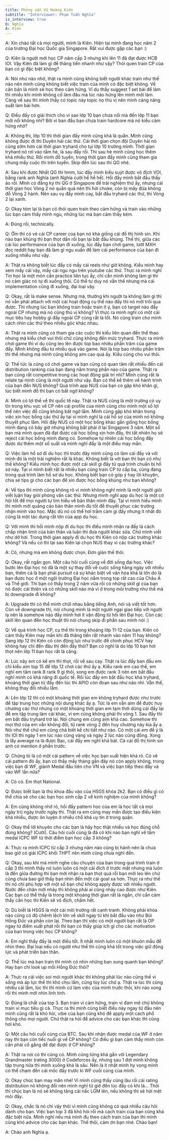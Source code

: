 ```yaml
---
title: Phỏng vấn Vũ Hoàng Kiên
subtitle: "Interviewer: Phạm Tuần Nghĩa"
is_interview: true
Q: Nghĩa
A: Kiên
---
```

A: Xin chào tất cả mọi người, mình là Kiên. Hiện tại mình đang học năm 2 của trường Đại học Quốc gia Singapore. Rất vui được gặp các bạn :)

Q: Kiên là người mới học CP năm cấp 3 nhưng khi lên 11 đã đạt được HCB IOI. Vậy Kiên đã làm gì để thăng tiến nhanh như vậy? Thói quen train CP của bạn có gì đặc biệt không?

A: Nói như nào nhờ, thật ra mình cũng không biết người khác train như thế nào nên mình cũng không biết việc train của mình có đặc biệt không. Về căn bản là mình sẽ học theo cảm hứng. Ví dụ thầy suggest 1 set bài để làm thì nhiều khi mình không cố làm đâu mà lúc nào hứng lên mình mới làm. Càng về sau thì mình thấy có topic này topic nọ thú vị nên mình càng năng suất làm bài hơn.

Q: Điều đấy có giải thích cho vì sao lớp 10 bạn chưa nổi mà đến lớp 11 bạn mới nổi không nhỉ? Bởi vì ban đầu bạn chưa train hardcore mà nó kiểu cảm hứng nhờ?

A: Không thì, lớp 10 thì thời gian đấy mình cũng khá là quằn. Mình cũng không được đi thi Duyên hải các thứ. Cái thời gian chọn đội Duyên hải nó cũng sớm hơn cái thời gian tryhard cho tụi lớp 10 trường mình. Thời gian tryhard nó rơi vào tầm hè, là sau đấy rồi. Thì sau hè mình cũng học thêm khá nhiều thứ. Rồi mình đỗ tuyển, trong thời gian đấy mình cũng tham gia chung mấy cuộc thi trên tuyển. Skip đến lúc sau thi QG nhé. 

A: Sau khi được Nhất QG thì hmm, lúc đấy mình kiểu suýt được vô địch VOI, bằng rank anh Nghĩa (anh Nghĩa cười hề hề hề). Hồi đấy mình bắt đầu thấy ảo rồi. Mình có đăng ký thi QG ở Singapore để trải nghiệm thử ấy, nhưng cái thời gian học Vòng 2 nó quằn quá nên thi hơi choke, còn bị mấy đứa không đỗ Vòng 2 hành. Nên sau vụ đấy mình cay, bắt đầu tryhard các thứ, thi Vòng 2 lại xanh. 

Q: Okay tóm lại là bạn có thói quen train theo cảm hứng và train vào những lúc bạn cảm thấy mình ngu, những lúc mà bạn cảm thấy kém.

A: Đúng rồi, technically.

Q: Ờm thì có vẻ cái CP career của bạn nó khá giống cái đồ thị hình sin. Khi nào bạn khủng thì bạn thọt dần rồi bạn lại bắt đầu khủng. Thế thì, giữa các cái lúc performance của bạn đi xuống, lúc đấy bạn chơi game, lướt MXH đọc reddit hay bạn đã làm gì ngu xuẩn để làm cái performance của bạn đi xuống nhiều như vậy.

A: Thật ra không biết lúc đấy có mấy cái reels như giờ không. Kiểu mình hay xem mấy cái vậy, mấy cái ngu ngu trên youtube các thứ. Thực ra mình nghĩ Tin học là một môn cần practice liên tục ấy, chỉ cần mình không làm gì thì nó cảm giác nó tự đi xuống thôi. Có thể tư duy nó vẫn thế nhưng mà cái implementation cũng đi xuống, đại loại vậy.

Q: Okay, rất là make sense. Nhưng mà, thường khi người ta không làm gì thì nó vẫn phải attach với một cái hoạt động cụ thể nào đấy thì nó mới trôi qua được. Thì nhưng lúc bạn không train hoặc train ít ý, bạn có target nào đấy ngoài CP nhưng mà nó cũng thú vị không? Vì thực ra mình nghĩ có một cái mục tiêu hay hobby gì đấy ngoài CP cũng rất là tốt. Nó cũng train cho mình cách nhìn các thứ theo nhiều góc khác nhau. 

A: Thật ra mình cũng có tham gia các cuộc thi kiểu liên quan đến thể thao nhưng mà kiểu chơi vui thôi chứ cũng không đến mức tryhard. Thực ra mình chơi game thì ví dụ cũng leo lên được top bao nhiêu phần trâm của game đấy. Mình không đầu tư nhiều quá vào game. Nói là top bao nhiêu phần trăm thì thế nhưng mà mình cũng không aim cao quá ấy. Kiểu cũng cho vui thôi.

Q: Thế tức là cũng có chơi game và bạn cũng có quan tâm rất nhiều đến cái distribution ranking của bạn đang nằm trong phần nào của game. Thật ra bạn cũng rất competitive trong các hoạt động giải trí nhỉ? Mình cũng rất là relate tại mình cũng là một người như vậy. Bạn có thể kể thêm về hành trình của bạn đến NUS không? Quá trình app NUS của bạn có gặp khó khăn gì, lúc biết mình đỗ thì bạn có bất ngờ không?

A: Mình có lợi thế về thi quốc tế này. Thật ra NUS cũng là một trường có uy tín trong khu vực về CP nên cái profile của mình cũng cho mình một số lợi thế nên việc đỗ cũng không bất ngờ lắm. Mình cũng gặp khó khăn trong việc xin học bổng các thứ ấy tại vì mình nghĩ là cái hồ sơ của mình nó không thuyết phục lắm. Hồi đấy NUS có một học bổng khác gần giống học bổng mình đang có bây giờ nhưng không bắt phải ở lại Singapore 3 năm. Một số bạn mà mình quen đã đạt được cái học bổng xịn hơn đấy, thì tất nhiên họ sẽ reject cái học bổng mình đang có. Somehow tự nhiên cái học bổng đấy được dư thêm một số suất và mình nghĩ đấy là một điều may mắn. 

Q: Việc làm hồ sơ đi du học thì trước đây mình cũng có làm cái đấy và với mình đó là một trải nghiệm rất là khác. Không biết là với bạn thì bạn có như thế không? Kiểu mình học được một cái skill gì đấy từ quá trình chuẩn bị hồ sơ này. Tại vì mình biết rất là nhiều bạn cũng train CP từ cấp ba, cũng đang trong quá trình làm hồ sơ du học. Không biết bạn có góp ý hay lời khuyên, chia sẻ tips gì cho các bạn để xin được học bổng khủng như bạn không?

A: Về tips thì mình cũng không rõ vì mình không nghĩ mình là một người giỏi viết luận hay giỏi phỏng vấn các thứ. Nhưng mình nghĩ app du học là một cơ hội tốt để mọi người tự tìm hiểu về bản thân mình đấy. Tại vì mình hiểu mình thì mình mới quảng cáo bản thân mình đủ tốt để thuyết phục các trường nhận mình vào học. Mặc dù nó có thể hơi trầm cảm gì đấy nhưng ít nhất đó cũng là một tác dụng rất lớn của app du học. 

Q: Với mình thì hồi mình nộp đi du học thì điều mình nhận ra đấy là cách chấp nhận limit của bản thân và luận thì đưa người khác sửa. Chứ mình viết như dở hơi. Trong thời gian apply đi du học thì Kiên có nộp các trường khác không? Và nếu có thì tại sao Kiên lại chọn NUS thay vì các trường khác?

A: Có, nhưng mà em không được chọn. Đơn giản thế thôi.

Q: Okay, rất ngắn gọn. Một câu hỏi cuối cùng về đời sống đại học. Việc bước lên Đại học nó đã là một sự thay đổi về cuộc sống hằng ngày với nhiều bạn, thêm cả là bạn phải pursuit cả sự khác biệt về văn hóa khá là lớn do là bạn được học ở một ngôi trường Đại học nằm trong top rất cao của Châu Á và Thế giới. Thì bạn có thấy trong 2 năm vừa rồi có những skill gì của bạn nó được cải thiện và có những skill nào mà vì ở trong môi trường như thế mà bị downgrade đi không?

A: Upgrade thì có thể mình chửi nhau bằng tiếng Anh, nói và viết tốt hơn. Còn về downgrade thì, nói chung mình là một người ngại giao tiếp với người lạ nên là somehow nào đấy mình hơi ít vận động từ hồi lên Đại học. Còn các skill lên quan đến học thuật thì nói chung skip đi phần sau mình nói :)

Q: Về quá trình học CP, cụ thể thì trong khoảng lớp 11-12 của bạn. Kiên có cảm thấy Kiên may mắn khi đã thăng tiến rất nhanh vào năm 11 hay không? Sang lớp 12 thì Kiên có còn động lực như trước để chinh phục HCV hay không hay chỉ đến đâu thì đến đấy thôi? Bạn có nghĩ là do lớp 10 bạn hơi thọt nên lớp 11 bạn học rất là căng. 

A: Lúc nãy em có kể em thi thọt, rồi vể sau cay. Thật ra lúc đấy ban đầu em chỉ kiểu aim top 15 để lớp 12 chơi các thứ ấy ạ. Kiểu rank em cao thế, em nghĩ em tầm rank 8 rank 9 gì thôi, xong em được rank 3 nên em bắt đầu nghĩ mình có khả năng đi quốc tế. Rồi lúc đầy em bắt đầu học khá tryhard, khoảng thời gian từ đấy đến lúc thi APIO còn đoạn sau như nào nhỉ. Vẫn thế, không thay đổi nhiều lắm.

A: Lên lớp 12 thì có một khoảng thời gian em không tryhard được như trước để tập trung học những nội dung khác ấy ạ. Tức là em vẫn aim để được huy chương các thứ nhưng có một khoảng thời gian em tạm thời dừng cái đấy lại để em tập trung làm cái khác, vì em cũng không phải thi vòng 1. Sau đấy thì em bắt đầu tryhard trở lại. Nói chung em cũng aim khá cao. Somehow thì mọi thứ của em vẫn không đổi, từ rank vòng 2 đến huy chương này kia ấy ạ. Nói như thế chứ em cũng chả biết kể chi tiết như nào. Có một cái em để ý là thi IOI thì ngày 1 em lúc nào cũng vàng và ngày 2 lúc nào cũng đồng. Xong là lấy average ra là được Bạc, cái đấy em nghĩ khá bát. Cả cái đồ thị hình sin anh có mention ở phần trước.

Q: Chứng tỏ là có một cái pattern về việc học bạn xuất hiện khá rõ. Có vẽ cái pattern đó ấy, bạn có thấy mấy tháng gần đây nó còn apply không, trong việc bạn đi WF, giành Medal đầu tiên cho VN và việc bạn tiếp theo đấy và vào WF lần nữa?

A: Có có. Em thọt National.

Q: Đưọc biết bạn là thủ khoa đầu vào của HSGS khóa 2k2. Bạn có điều gì có thể chia sẻ cho các bạn học sinh cấp 2 về kinh nghiệm của mình không?

A: Em cũng không nhớ rõ, hồi đấy pattern học của em là học tất cả mọi ngày trừ ngày trước ngày thi. Thật ra em cũng may mắn được tạo điều kiện khá nhiều, được ôn luyện ở nhiều chỗ khá uy tín ở trong quận.

Q: Okay thế lời khuyên cho các bạn là hãy học thật nhiều và học đúng chỗ đúng không? (Cười). Câu hỏi cuối cùng là đã có khi nào bạn nghĩ về tấm medal ICPC WF từ thời điểm bạn học cấp 3 không? 

A: Thực ra mình ICPC từ cấp 3 nhưng năm nào cũng bị hành nên là chưa bao giờ có giải ICPC khối THPT nên mình cũng chưa nghĩ đến.

Q: Okay, sau khi mà mình nghe câu chuyện của bạn trong quá trình train ở cấp 3 thì mình thấy nó luôn luôn có một cái đích ở trước mắt nhưng mà luôn là đến giữa đường thì bạn mới nhận ra bạn thọt quá rồi bạn mới leo lên chứ cũng chưa bao giờ thấy bạn nhìn đến một cái goal xa hơn. Thực ra như thế thì nó chỉ phù hợp với một số bạn chứ không apply được với nhiều người. Nước đến chân mới nhảy thì không phải ai cũng nhảy cao được như Kiên. Các bạn có thể thấy là trong một khoảng thời gian rất là ngắn, chỉ cần cảm thấy cần học thì Kiên sẽ vô địch, chấm hết.

Q: Dù biết là HSGS là một cái môi trường rất cạnh tranh. Không phải khóa nào cũng có độ chênh lệch lớn về skill ngay từ khi bắt đầu vào như Bùi Hồng Đức và phần còn lại. Theo bạn thì việc có một người bạn rất là OP ngay từ điểm xuất phát rồi thì bạn có thấy giúp ích gì cho các motivation của bạn trong việc học CP không?

A: Em nghĩ thấy đấy là một điều tốt. Ít nhất mình luôn có một khuôn mẫu để nhìn theo. Đại loại nếu có người như thế thì cũng khá tốt trong việc giữ động lực và phát triển bản thân.

Q: Thế lúc mà bạn train thì mình có nhìn những bạn xung quanh bạn không? Hay bạn chỉ look up mỗi Hồng Đức thôi?

A: Thực ra cái việc soi mói người khác thì không phải lúc nào cũng thế vì sống mà áp lực thế thì khó chịu lắm, cũng tùy lúc chứ ạ. Thật ra lúc thi cũng nhiều cái lắm, lúc thi thì mình cứ làm việc của mình trước thôi, khi nào xong rồi thì mình mới nhìn linh tinh.

Q: Đúng là chất của top 3. Bạn train vì cảm hứng, train vì đam mê chứ không train vì mục tiêu gì cả. Thực ra thì mình cũng biết điều này ngay từ đầu nên mình cũng rất là khó hỏi, vibe của bạn cũng khó để apply một cách phổ thông cho mọi người. Chứ thật ra hỏi để advice cho các bạn khác thì cũng hơi khó.

Q: Một câu hỏi cuối cùng của BTC. Sau khi nhận được medal của WF ở năm nay thì bạn còn tiếc nuổi gì về CP không? Có điều gì bạn cảm thấy mình còn cần phải cố gắng để đạt được ở CP không?

A: Thật ra nói có thì cũng có. Mình cũng từng khá gần với Legendary Grandmaster (rating 3000) ở Codeforces ấy, nhưng sau 1 đợt mình không tập trung nữa thì mình xuống khá là sâu. Nên là ít nhất mình hy vọng mình có thể chạm đến cái mốc đấy trước kì WF cuối cùng của mình.

Q: Okay chúc bạn may mắn nhé! Vì mình cũng thấy cũng lâu rồi cái rating distribution nó không đổi nên mình nghĩ từ giờ đến lúc đấy có khi là… Thôi thì chúc bạn là nó sẽ không tăng cái nấc LGM lên, nếu không thì sẽ hơi mệt mỏi đấy.

Q: Okay, chắc là nó chỉ vậy thôi vì mình cũng không có quá nhiều câu hỏi dành cho bạn. Việc bạn top 3 đã khó hỏi rồi mà cách train của bạn cũng khá đặc biệt nữa. Mình nghĩ nếu mà mình đu theo cách train của bạn thì mình cũng khó advice cho các bạn khác. Thế thôi, cảm ơn bạn nhé. Chào bạn!

A: Chào anh Nghĩa ạ.

